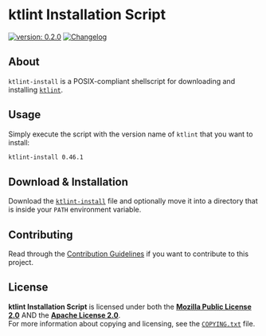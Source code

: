 <!--
  Copyright (c) 2022 Michael Federczuk
  SPDX-License-Identifier: CC-BY-SA-4.0
-->

# ktlint Installation Script #

[version_shield]: https://img.shields.io/badge/version-0.2.0-informational.svg
[release_page]: https://github.com/mfederczuk/ktlint-install/releases/tag/v0.2.0 "Release v0.2.0"
[![version: 0.2.0][version_shield]][release_page]
[![Changelog](https://img.shields.io/badge/-Changelog-informational.svg)](CHANGELOG.md "Changelog")

## About ##

`ktlint-install` is a POSIX-compliant shellscript for downloading and installing [`ktlint`][ktlint].

[ktlint]: https://github.com/pinterest/ktlint

## Usage ##

Simply execute the script with the version name of `ktlint` that you want to install:

```sh
ktlint-install 0.46.1
```

## Download & Installation ##

Download the [`ktlint-install`](ktlint-install) file and optionally move it into a directory that is inside your
`PATH` environment variable.

## Contributing ##

Read through the [Contribution Guidelines](CONTRIBUTING.md) if you want to contribute to this project.

## License ##

**ktlint Installation Script** is licensed under both the [**Mozilla Public License 2.0**](LICENSES/MPL-2.0.txt) AND the
[**Apache License 2.0**](LICENSES/Apache-2.0.txt).  
For more information about copying and licensing, see the [`COPYING.txt`](COPYING.txt) file.
